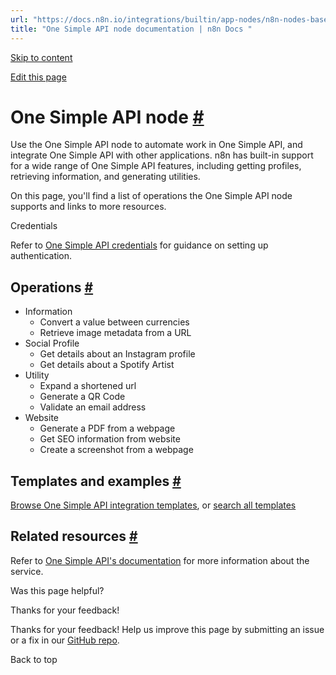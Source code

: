 ```yaml
---
url: "https://docs.n8n.io/integrations/builtin/app-nodes/n8n-nodes-base.onesimpleapi/"
title: "One Simple API node documentation | n8n Docs "
---
```


[Skip to content](https://docs.n8n.io/integrations/builtin/app-nodes/n8n-nodes-base.onesimpleapi/#one-simple-api-node)

[Edit this page](https://github.com/n8n-io/n8n-docs/edit/main/docs/integrations/builtin/app-nodes/n8n-nodes-base.onesimpleapi.md "Edit this page")

# One Simple API node [\#](https://docs.n8n.io/integrations/builtin/app-nodes/n8n-nodes-base.onesimpleapi/\#one-simple-api-node "Permanent link")

Use the One Simple API node to automate work in One Simple API, and integrate One Simple API with other applications. n8n has built-in support for a wide range of One Simple API features, including getting profiles, retrieving information, and generating utilities.

On this page, you'll find a list of operations the One Simple API node supports and links to more resources.

Credentials

Refer to [One Simple API credentials](https://docs.n8n.io/integrations/builtin/credentials/onesimpleapi/) for guidance on setting up authentication.

## Operations [\#](https://docs.n8n.io/integrations/builtin/app-nodes/n8n-nodes-base.onesimpleapi/\#operations "Permanent link")

- Information
  - Convert a value between currencies
  - Retrieve image metadata from a URL
- Social Profile
  - Get details about an Instagram profile
  - Get details about a Spotify Artist
- Utility
  - Expand a shortened url
  - Generate a QR Code
  - Validate an email address
- Website
  - Generate a PDF from a webpage
  - Get SEO information from website
  - Create a screenshot from a webpage

## Templates and examples [\#](https://docs.n8n.io/integrations/builtin/app-nodes/n8n-nodes-base.onesimpleapi/\#templates-and-examples "Permanent link")

[Browse One Simple API integration templates](https://n8n.io/integrations/one-simple-api/), or [search all templates](https://n8n.io/workflows/)

## Related resources [\#](https://docs.n8n.io/integrations/builtin/app-nodes/n8n-nodes-base.onesimpleapi/\#related-resources "Permanent link")

Refer to [One Simple API's documentation](https://onesimpleapi.com/docs) for more information about the service.

Was this page helpful?






Thanks for your feedback!






Thanks for your feedback! Help us improve this page by submitting an issue or a fix in our [GitHub repo](https://github.com/n8n-io/n8n-docs).


Back to top